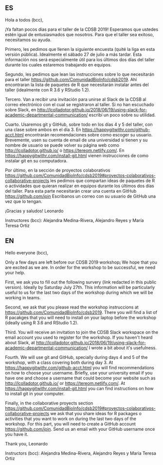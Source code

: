 ## ES

Hola a todos (bcc),

¡Ya faltan pocos días para el taller de la CDSB 2019! Esperamos que ustedes estén igual de entusiasmados que nosotros. Para que el taller sea exitoso, necesitamos su ayuda.

Primero, les pedimos que llenen la siguiente encuesta (quité la liga en esta versión pública). Idealmente el sábado 27 de julio a más tardar. Esta información nos será especialmente útil para los últimos dos días del taller durante los cuales estaremos trabajando en equipos.

Segundo, les pedimos que lean las instrucciones sobre lo que necesitarán para el taller https://github.com/ComunidadBioInfo/cdsb2019. Ahí encontraran la lista de paquetes de R que necesitarán instalar antes del taller (idealmente con R 3.6 y RStudio 1.2).

Tercero. Van a recibir una invitación para unirse al Slack de la CDSB al correo electrónico con el cual se registraron al taller. Si no han escuchado sobre Slack, en http://lcolladotor.github.io/2018/06/19/using-slack-for-academic-departmental-communication/ escribí un poco sobre su utilidad. 

Cuarto. Usaremos git y GitHub, sobre todo en los días 4 y 5 del taller, con una clase sobre ambos en el día 3. En https://happygitwithr.com/github-acct.html encontrarán recomendaciones sobre como escoger su usuario. Brevemente, usen su cuenta de email de una universidad si tienen y su nombre de usuario se puede volver su página web como http://lcolladotor.github.io/ o https://tereom.netlify.com/. En https://happygitwithr.com/install-git.html vienen instrucciones de como instalar git en su computadora.

Por último, en la sección de proyectos colaborativos https://github.com/ComunidadBioInfo/cdsb2019#proyectos-colaborativos-collaborative-projects les pedimos que compartan ideas de paquetes de R o actividades que quieran realizar en equipos durante los últimos dos días del taller. Para esta parte necesitarán crear una cuenta en GitHub https://github.com/join Escribanos un correo con su usuario de GitHub una vez que lo tengan.

¡Gracias y saludos!
Leonardo

Instructores (bcc): Alejandra Medina-Rivera, Alejandro Reyes y María Teresa Ortiz


## EN

Hello everyone (bcc),

Only a few days are left before our CDSB 2019 workshop¡ We hope that you are excited as we are. In order for the workshop to be successful, we need your help.

First, we ask you to fill out the following survery (link redacted in this public version). Ideally by Saturday July 27th. This information will be particularly useful to us for the last two days of the workshop during which we will be working in teams. 

Second, we ask that you please read the workshop instruccions at https://github.com/ComunidadBioInfo/cdsb2019. There you will find a list of R pacakges that you will need to install on your laptop before the workshop (ideally using R 3.6 and RStudio 1.2).

Third. You will receive an invitation to join the CDSB Slack workspace on the email account you used to register for the workshop. If you haven't heard about Slack, at http://lcolladotor.github.io/2018/06/19/using-slack-for-academic-departmental-communication/ I wrote a bit about it's usefulness. 

Fourth. We will use git and GitHub, specially during days 4 and 5 of the workshop, with a class covering both during day 3. At https://happygitwithr.com/github-acct.html you will find recommendations on how to choose your username. Briefly, use your university email if you have one and choose a username that could become your website such as http://lcolladotor.github.io/ or https://tereom.netlify.com/. At https://happygitwithr.com/install-git.html you can find instructions on how to install git in your computer.

Finally, in the collaborative proyects section https://github.com/ComunidadBioInfo/cdsb2019#proyectos-colaborativos-collaborative-projects we ask that you share ideas for R packages o activities that you want to work on during the last two days of the workshop. For this part, you will need to create a GitHub account https://github.com/join. Send us an email with your GitHub username once you have it.

Thank you,
Leonardo

Instructors (bcc): Alejandra Medina-Rivera, Alejandro Reyes y María Teresa Ortiz


